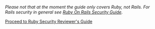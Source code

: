 _Please not that at the moment the guide only covers Ruby, not Rails. For Rails security in general see [Ruby On Rails Security Guide](http://guides.rubyonrails.org/security.html)._

[Proceed to Ruby Security Reviewer's Guide](Guide.md)